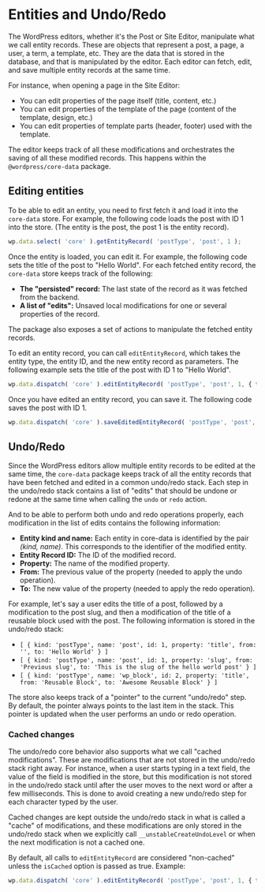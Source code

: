 # Entities and Undo/Redo

The WordPress editors, whether it's the Post or Site Editor, manipulate what we call entity records. These are objects that represent a post, a page, a user, a term, a template, etc. They are the data that is stored in the database, and that is manipulated by the editor. Each editor can fetch, edit, and save multiple entity records at the same time. 

For instance, when opening a page in the Site Editor:

 - You can edit properties of the page itself (title, content, etc.)
 - You can edit properties of the template of the page (content of the template, design, etc.)
 - You can edit properties of template parts (header, footer) used with the template.

The editor keeps track of all these modifications and orchestrates the saving of all these modified records. This happens within the `@wordpress/core-data` package.


## Editing entities

To be able to edit an entity, you need to first fetch it and load it into the `core-data` store. For example, the following code loads the post with ID 1 into the store. (The entity is the post, the post 1 is the entity record).

````js
wp.data.select( 'core' ).getEntityRecord( 'postType', 'post', 1 );
````

Once the entity is loaded, you can edit it. For example, the following code sets the title of the post to "Hello World". For each fetched entity record, the `core-data` store keeps track of the following:

 - **The "persisted" record:** The last state of the record as it was fetched from the backend.
 - **A list of "edits":** Unsaved local modifications for one or several properties of the record. 
 
The package also exposes a set of actions to manipulate the fetched entity records.

To edit an entity record, you can call `editEntityRecord`, which takes the entity type, the entity ID, and the new entity record as parameters. The following example sets the title of the post with ID 1 to "Hello World".

````js
wp.data.dispatch( 'core' ).editEntityRecord( 'postType', 'post', 1, { title: 'Hello World' } );
````

Once you have edited an entity record, you can save it. The following code saves the post with ID 1.

````js
wp.data.dispatch( 'core' ).saveEditedEntityRecord( 'postType', 'post', 1 );
````

## Undo/Redo

Since the WordPress editors allow multiple entity records to be edited at the same time, the `core-data` package keeps track of all the entity records that have been fetched and edited in a common undo/redo stack. Each step in the undo/redo stack contains a list of "edits" that should be undone or redone at the same time when calling the `undo` or `redo` action.

And to be able to perform both undo and redo operations properly, each modification in the list of edits contains the following information:

 - **Entity kind and name:** Each entity in core-data is identified by the pair _(kind, name)_. This corresponds to the identifier of the modified entity. 
 - **Entity Record ID:** The ID of the modified record.
 - **Property:** The name of the modified property.
 - **From:** The previous value of the property (needed to apply the undo operation).
 - **To:** The new value of the property (needed to apply the redo operation).
 
For example, let's say a user edits the title of a post, followed by a modification to the post slug, and then a modification of the title of a reusable block used with the post. The following information is stored in the undo/redo stack:

 - `[ { kind: 'postType', name: 'post', id: 1, property: 'title', from: '', to: 'Hello World' } ]`
 - `[ { kind: 'postType', name: 'post', id: 1, property: 'slug', from: 'Previous slug', to: 'This is the slug of the hello world post' } ]`
 - `[ { kind: 'postType', name: 'wp_block', id: 2, property: 'title', from: 'Reusable Block', to: 'Awesome Reusable Block' } ]`

The store also keeps track of a "pointer" to the current "undo/redo" step. By default, the pointer always points to the last item in the stack. This pointer is updated when the user performs an undo or redo operation.

### Cached changes

The undo/redo core behavior also supports what we call "cached modifications". These are modifications that are not stored in the undo/redo stack right away. For instance, when a user starts typing in a text field, the value of the field is modified in the store, but this modification is not stored in the undo/redo stack until after the user moves to the next word or after a few milliseconds. This is done to avoid creating a new undo/redo step for each character typed by the user.

Cached changes are kept outside the undo/redo stack in what is called a "cache" of modifications, and these modifications are only stored in the undo/redo stack when we explicitly call `__unstableCreateUndoLevel` or when the next modification is not a cached one.

By default, all calls to `editEntityRecord` are considered "non-cached" unless the `isCached` option is passed as true. Example:

```js
wp.data.dispatch( 'core' ).editEntityRecord( 'postType', 'post', 1, { title: 'Hello World' }, { isCached: true } );
```
